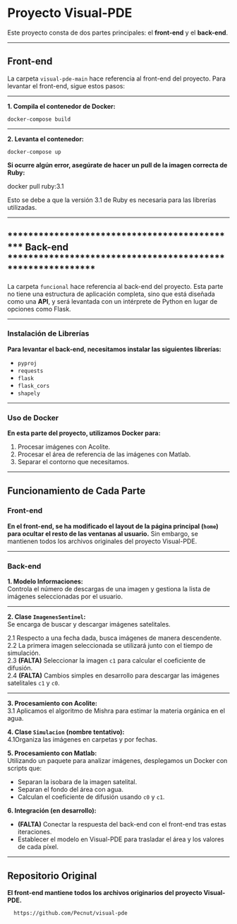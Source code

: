 # Proyecto Visual-PDE

Este proyecto consta de dos partes principales: el **front-end** y el **back-end**.

---

## Front-end

La carpeta `visual-pde-main` hace referencia al front-end del proyecto. Para levantar el front-end, sigue estos pasos:

---

**1. Compila el contenedor de Docker:** 

    docker-compose build


---

**2. Levanta el contenedor:**
 
    docker-compose up
 

 

**Si ocurre algún error, asegúrate de hacer un pull de la imagen correcta de Ruby:**
 
  docker pull ruby:3.1
 
 Esto se debe a que la versión 3.1 de Ruby es necesaria para las librerías utilizadas.

---

## *********************************************  Back-end  ***********************************************************

La carpeta `funcional` hace referencia al back-end del proyecto. Esta parte no tiene una estructura de aplicación completa, sino que está diseñada como una **API**,
y será levantada con un intérprete de Python en lugar de opciones como Flask.

---

### Instalación de Librerías

**Para levantar el back-end, necesitamos instalar las siguientes librerías:**

- `pyproj`
- `requests`
- `flask`
- `flask_cors`
- `shapely`

---

### Uso de Docker

**En esta parte del proyecto, utilizamos Docker para:**

1. Procesar imágenes con Acolite.  
2. Procesar el área de referencia de las imágenes con Matlab.  
3. Separar el contorno que necesitamos.  

---

## Funcionamiento de Cada Parte

### Front-end

**En el front-end, se ha modificado el layout de la página principal (`home`) para ocultar el resto de las ventanas al usuario.** Sin embargo, se mantienen todos los archivos originales del proyecto Visual-PDE.

---

### Back-end

**1. Modelo Informaciones:**  
Controla el número de descargas de una imagen y gestiona la lista de imágenes seleccionadas por el usuario.  

---

**2. Clase `ImagenesSentinel`:**  
Se encarga de buscar y descargar imágenes satelitales.  

2.1 Respecto a una fecha dada, busca imágenes de manera descendente.  
2.2 La primera imagen seleccionada se utilizará junto con el tiempo de simulación.  
2.3 **(FALTA)** Seleccionar la imagen `c1` para calcular el coeficiente de difusión.  
2.4 **(FALTA)** Cambios simples en desarrollo para descargar las imágenes satelitales `c1` y `c0`.

---

**3. Procesamiento con Acolite:**  
 3.1 Aplicamos el algoritmo de Mishra para estimar la materia orgánica en el agua.  


**4. Clase `Simulacion` (nombre tentativo):**  
 4.1Organiza las imágenes en carpetas y por fechas.  


**5. Procesamiento con Matlab:**  
Utilizando un paquete para analizar imágenes, desplegamos un Docker con scripts que:  
- Separan la isobara de la imagen satelital.  
- Separan el fondo del área con agua.  
- Calculan el coeficiente de difusión usando `c0` y `c1`.  

 

**6. Integración (en desarrollo):**  
- **(FALTA)** Conectar la respuesta del back-end con el front-end tras estas iteraciones.  
- Establecer el modelo en Visual-PDE para trasladar el área y los valores de cada píxel.  

---

## Repositorio Original

**El front-end mantiene todos los archivos originarios del proyecto Visual-PDE.**

      https://github.com/Pecnut/visual-pde
